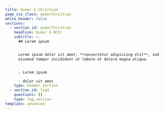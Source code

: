```yaml
---
title: Queer & Christian
page_css_class: queerChristian
white_header: false
sections:
  - section_id: queerChristian
    headline: Queer & NChr
    subtitle: >-
      ## Lorem ipsum


      Lorem ipsum dolor sit amet, **consectetur adipiscing elit**, sed do
      eiusmod tempor incididunt ut labore et dolore magna aliqua.


      - Lorem ipsum

      - dolor sit amet
    type: header_section
  - section_id: faq3
    questions: []
    type: faq_section
template: advanced
---
```

